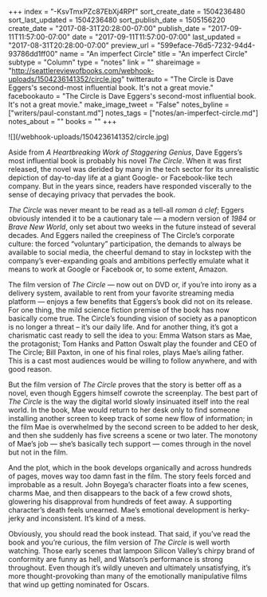 +++
index = "-KsvTmxPZc87EbXj4RPf"
sort_create_date = 1504236480
sort_last_updated = 1504236480
sort_publish_date = 1505156220
create_date = "2017-08-31T20:28:00-07:00"
publish_date = "2017-09-11T11:57:00-07:00"
date = "2017-09-11T11:57:00-07:00"
last_updated = "2017-08-31T20:28:00-07:00"
preview_url = "599eface-76d5-7232-94d4-93786dd1ff00"
name = "An imperfect Circle"
title = "An imperfect Circle"
subtype = "Column"
type = "notes"
link = ""
shareimage = "http://seattlereviewofbooks.com/webhook-uploads/1504236141352/circle.jpg"
twitterauto = "The Circle is Dave Eggers's second-most influential book. It's not a great movie."
facebookauto = "The Circle is Dave Eggers's second-most influential book. It's not a great movie."
make_image_tweet = "False"
notes_byline = ["writers/paul-constant.md"]
notes_tags = ["notes/an-imperfect-circle.md"]
notes_about = ""
books = ""
+++
<p class="image">![](/webhook-uploads/1504236141352/circle.jpg)</p>

Aside from *A Heartbreaking Work of Staggering Genius*, Dave Eggers’s most influential book is probably his novel *The Circle*. When it was first released, the novel was derided by many in the tech sector for its unrealistic depiction of day-to-day life at a giant Google- or Facebook-like tech company. But in the years since, readers have responded viscerally to the sense of decaying privacy that pervades the book.

*The Circle* was never meant to be read as a tell-all *roman á clef*; Eggers obviously intended it to be a cautionary tale — a modern version of *1984* or *Brave New World*, only set about two weeks in the future instead of several decades. And Eggers nailed the creepiness of The Circle’s corporate culture: the forced “voluntary” participation, the demands to always be available to social media, the cheerful demand to stay in lockstep with the company’s ever-expanding goals and ambitions perfectly emulate what it means to work at Google or Facebook or, to some extent, Amazon.

The film version of *The Circle* — now out on DVD or, if you’re into irony as a delivery system, available to rent from your favorite streaming media platform — enjoys a few benefits that Eggers’s book did not on its release. For one thing, the mild science fiction premise of the book has now basically come true. The Circle’s founding vision of society as a panopticon is no longer a threat – it’s our daily life. And for another thing, it’s got a charismatic cast ready to sell the idea to you: Emma Watson stars as Mae, the protagonist; Tom Hanks and Patton Oswalt play the founder and CEO of The Circle; Bill Paxton, in one of his final roles, plays Mae’s ailing father. This is a cast most audiences would be willing to follow anywhere, and with good reason. 

But the film version of *The Circle* proves that the story is better off as a novel, even though Eggers himself cowrote the screenplay. The best part of *The Circle* is the way the digital world slowly insinuated itself into the real world. In the book, Mae would return to her desk only to find someone installing another screen to keep track of some new flow of information; in the film Mae is overwhelmed by the second screen to be added to her desk, and then she suddenly has five screens a scene or two later. The monotony of Mae’s job — she’s basically tech support — comes through in the novel but not in the film. 

And the plot, which in the book develops organically and across hundreds of pages, moves way too damn fast in the film. The story feels forced and improbable as a result. John Boyega’s character floats into a few scenes, charms Mae, and then disappears to the back of a few crowd shots, glowering his disapproval from hundreds of feet away. A supporting character’s death feels unearned. Mae’s emotional development is herky-jerky and inconsistent. It’s kind of a mess.

Obviously, you should read the book instead. That said, if you’ve read the book and you’re curious, the film version of *The Circle* is well worth watching. Those early scenes that lampoon Silicon Valley’s chirpy brand of conformity are funny as hell, and Watson’s performance is strong throughout. Even though it’s wildly uneven and ultimately unsatisfying, it’s more thought-provoking than many of the emotionally manipulative films that wind up getting nominated for Oscars. 
